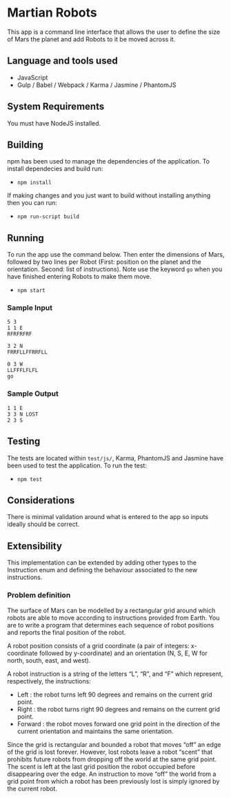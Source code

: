 Martian Robots
==============

This app is a command line interface that allows the user to define the size of Mars the planet and add Robots to it be moved across it.

## Language and tools used
 - JavaScript
 - Gulp / Babel / Webpack / Karma / Jasmine / PhantomJS

## System Requirements
 You must have NodeJS installed.

## Building
npm has been used to manage the dependencies of the application. To install dependecies and build run:
 - `npm install`

If making changes and you just want to build without installing anything then you can run:
 - `npm run-script build`
 
## Running
To run the app use the command below. Then enter the dimensions of Mars, followed by two lines per Robot (First: position on the planet and the orientation. Second: list of instructions).
Note use the keyword `go` when you have finished entering Robots to make them move.
 - `npm start`

### Sample Input
```
5 3
1 1 E
RFRFRFRF

3 2 N
FRRFLLFFRRFLL

0 3 W
LLFFFLFLFL
go
```

### Sample Output
```
1 1 E
3 3 N LOST
2 3 S
```

## Testing
The tests are located within `test/js/`, Karma, PhantomJS and Jasmine have been used to
test the application. To run the test:
 - `npm test`

## Considerations
There is minimal validation around what is entered to the app so inputs ideally should be correct.

## Extensibility
This implementation can be extended by adding other types to the Instruction enum and defining the behaviour associated to the new instructions.

### Problem definition
The surface of Mars can be modelled by a rectangular grid around which robots are able to
move according to instructions provided from Earth. You are to write a program that
determines each sequence of robot positions and reports the final position of the robot.

A robot position consists of a grid coordinate (a pair of integers: x-coordinate followed by
y-coordinate) and an orientation (N, S, E, W for north, south, east, and west).

A robot instruction is a string of the letters “L”, “R”, and “F” which represent, respectively, the instructions:

- Left : the robot turns left 90 degrees and remains on the current grid point.
- Right : the robot turns right 90 degrees and remains on the current grid point.
- Forward : the robot moves forward one grid point in the direction of the current orientation and maintains the same orientation.

Since the grid is rectangular and bounded a robot that moves “off” an edge of the grid is lost forever. However, lost robots leave a robot “scent” that prohibits future robots from dropping off the world at the same grid point. The scent is left at the last grid position the robot occupied before disappearing over the edge. An instruction to move “off” the world from a grid point from which a robot has been previously lost is simply ignored by the current robot.

